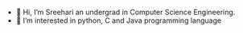 - 👋 Hi, I’m Sreehari an undergrad in Computer Science Engineering.
- 👀 I’m interested in python, C and Java programming  language